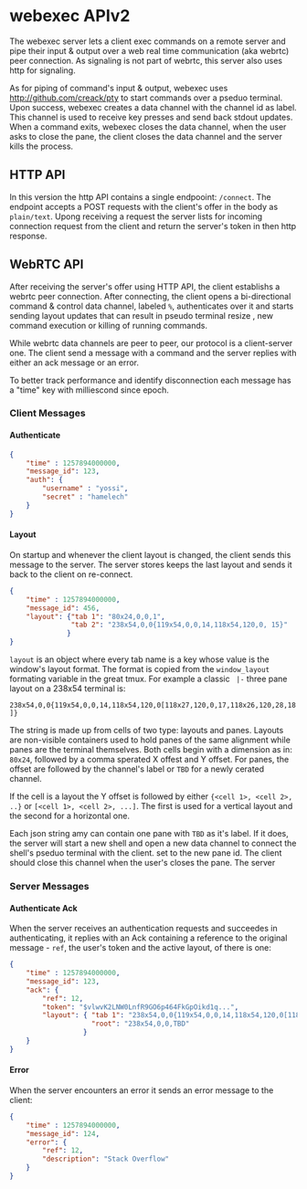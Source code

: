 # webexec APIv2

The webexec server lets a client exec commands on a remote server and pipe their
input & output over a web real time communication (aka webrtc) peer connection. 
As signaling is not part of webrtc, this server also uses http for signaling.

	
As for piping of command's input & output, webexec uses 
http://github.com/creack/pty to start commands over a pseduo terminal. 
Upon success, webexec creates a data channel with the channel id as label.
This channel is used to receive key presses and send back stdout updates.
When a command exits, webexec closes the data channel, when the user
asks to close the pane, the client closes the data channel and the server
kills the process.

## HTTP API

In this version the http API contains a single endpooint: `/connect`.
The endpoint accepts a POST requests with the client's offer in the body as 
`plain/text`.
Upong receiving a request the server lists for incoming 
connection request from the client and return the server's token in
then http response.

## WebRTC API

After receiving the server's offer using HTTP API, the client establishs
a webrtc peer connection.
After connecting, the client opens a bi-directional
command & control data channel, labeled `%`, authenticates over it and
starts sending layout updates that can result in pseudo terminal resize
, new command execution or killing of running commands.

While webrtc data channels are peer to peer, our protocol is a client-server
one. The client send a message with a command and the server replies 
with either an ack message or an error.

To better track performance and identify disconnection each message has a
"time" key with milliescond since epoch.

### Client Messages

#### Authenticate

```json
{
    "time" : 1257894000000, 
    "message_id": 123,
    "auth": {
        "username" : "yossi",
        "secret" : "hamelech"
    }
}
```

#### Layout

On startup and whenever the client layout is changed, the client sends this
message to the server. The server stores keeps the last layout and sends it
back to the client on re-connect.

```json
{
    "time" : 1257894000000, 
    "message_id": 456,
    "layout": {"tab 1": "80x24,0,0,1",
               "tab 2": "238x54,0,0{119x54,0,0,14,118x54,120,0, 15}"
              }
}
```
`layout` is an object where every tab name is a key whose value is the 
window's layout format. The format is copied from the `window_layout` 
formating variable in the great tmux.
For example a classic ` |-` three pane layout on a 238x54 terminal is: 

`238x54,0,0{119x54,0,0,14,118x54,120,0[118x27,120,0,17,118x26,120,28,18]}`

The string is made up from cells of two type: layouts and panes. Layouts are
non-visible containers used to hold panes of the same alignment 
while panes are the terminal themselves.
Both cells begin with a dimension as in: `80x24`, followed by a comma sperated 
X offest and Y offset. For panes, the offset are followed by the channel's label 
or `TBD` for a newly cerated channel.

If the cell is a layout the Y offset is followed by either 
`{<cell 1>, <cell 2>, ..}` or `[<cell 1>, <cell 2>, ...]`.
The first is used for a vertical layout and the second for a horizontal one.

Each json string amy can contain one pane with `TBD` as it's label. If it does,
the server will start a new shell and open a new data channel to connect the 
shell's pseduo terminal with the client.
set to the new pane id. The client should close this channel when the user's 
closes the pane. The server 

### Server Messages

#### Authenticate Ack

When the server receives an authentication requests and succeedes in 
authenticating, it replies with an Ack containing a reference to the original
message - `ref`, the user's token and
the active layout, of there is one:

```json
{
    "time" : 1257894000000, 
    "message_id": 123,
    "ack": {
        "ref": 12,
        "token": "$vlwvK2LNW0LnfR9GO6p464FkGpOikd1q...",
        "layout": { "tab 1": "238x54,0,0{119x54,0,0,14,118x54,120,0[118x27,120,0,17,118x26,120,28,18]}",
                    "root": "238x54,0,0,TBD"
                  }
    }
}
```

#### Error

When the server encounters an error it sends an error message to the client:

```json
{
    "time" : 1257894000000,
    "message_id": 124,
    "error": {
        "ref": 12,
        "description": "Stack Overflow"
    }
}
```
